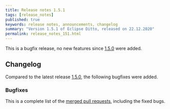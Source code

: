 ```yaml
---
title: Release notes 1.5.1
tags: [release_notes]
published: true
keywords: release notes, announcements, changelog
summary: "Version 1.5.1 of Eclipse Ditto, released on 22.12.2020"
permalink: release_notes_151.html
---
```


This is a bugfix release, no new features since [1.5.0](release_notes_150.html) were added.

## Changelog

Compared to the latest release [1.5.0](release_notes_150.html), the following bugfixes were added.

### Bugfixes

This is a complete list of the
[merged pull requests](https://github.com/eclipse/ditto/pulls?q=is%3Apr+milestone%3A1.5.1), including the fixed bugs.
